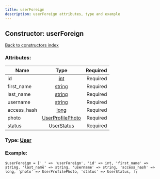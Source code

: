 ```yaml
---
title: userForeign
description: userForeign attributes, type and example
---
```

## Constructor: userForeign  
[Back to constructors index](index.md)



### Attributes:

| Name     |    Type       | Required |
|----------|:-------------:|---------:|
|id|[int](../types/int.md) | Required|
|first\_name|[string](../types/string.md) | Required|
|last\_name|[string](../types/string.md) | Required|
|username|[string](../types/string.md) | Required|
|access\_hash|[long](../types/long.md) | Required|
|photo|[UserProfilePhoto](../types/UserProfilePhoto.md) | Required|
|status|[UserStatus](../types/UserStatus.md) | Required|



### Type: [User](../types/User.md)


### Example:

```
$userForeign = ['_' => 'userForeign', 'id' => int, 'first_name' => string, 'last_name' => string, 'username' => string, 'access_hash' => long, 'photo' => UserProfilePhoto, 'status' => UserStatus, ];
```  

